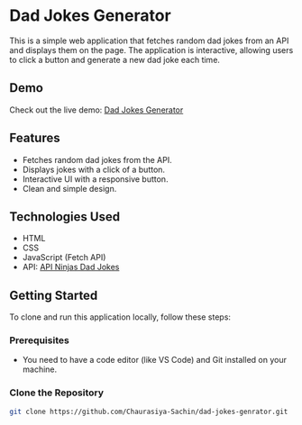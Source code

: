 # Dad Jokes Generator

This is a simple web application that fetches random dad jokes from an API and displays them on the page. The application is interactive, allowing users to click a button and generate a new dad joke each time.

## Demo

Check out the live demo: [Dad Jokes Generator](https://chaurasiya-sachin.github.io/dad-jokes-genrator/)

## Features

- Fetches random dad jokes from the API.
- Displays jokes with a click of a button.
- Interactive UI with a responsive button.
- Clean and simple design.

## Technologies Used

- HTML
- CSS
- JavaScript (Fetch API)
- API: [API Ninjas Dad Jokes](https://api-ninjas.com/api/dadjokes)

## Getting Started

To clone and run this application locally, follow these steps:

### Prerequisites

- You need to have a code editor (like VS Code) and Git installed on your machine.

### Clone the Repository

```bash
git clone https://github.com/Chaurasiya-Sachin/dad-jokes-genrator.git
